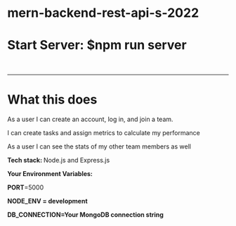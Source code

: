 # mern-backend-rest-api-s-2022


<h1>Start Server: $npm run server</h1>
<br/>
<hr/>
<h1>What this does</h1>
<p>As a user I can create an account, log in, and join a team.</p>
<p>I can create tasks and assign metrics to calculate my performance</p>
<p>As a user I can see the stats of my other team members as well</p>
<p></p>
<p><strong>Tech stack: </strong> Node.js and Express.js</p>
<p></p>
<p></p>
<p><strong>Your Environment Variables:</strong></p>
<p> <strong>PORT</strong>=5000</p>
<p>
  <strong>
  NODE_ENV = development
</p>
    </strong>
<p>
   <strong>
  DB_CONNECTION=Your MongoDB connection string
    </strong>
</p>


